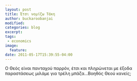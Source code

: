 ```yaml
---
layout: post
title: Έτσι νομίζω Τάκη
author: buckaroobanjai
modified:
categories: blog
excerpt:
tags:
 - economics
image:
  feature:
date: 2011-05-17T15:39:55-04:00
---
```


O Θεός είναι πανταχού παρρόν, έτσι και πληρώνεται με έξοδα παραστάσεως μιλάμε για τρέλη μπάζα…Βοηθός Θεού κανείς;
